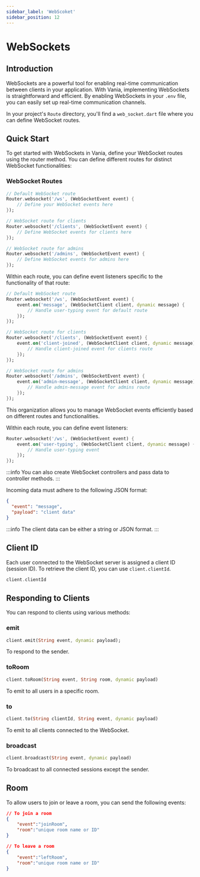 ```yaml
---
sidebar_label: 'WebScoket'
sidebar_position: 12
---
```


# WebSockets

## Introduction

WebSockets are a powerful tool for enabling real-time communication between clients in your application. With Vania, implementing WebSockets is straightforward and efficient. By enabling WebSockets in your `.env` file, you can easily set up real-time communication channels.

In your project's `Route` directory, you'll find a `web_socket.dart` file where you can define WebSocket routes.

## Quick Start

To get started with WebSockets in Vania, define your WebSocket routes using the router method. You can define different routes for distinct WebSocket functionalities:

### WebSocket Routes

```dart
// Default WebSocket route
Router.websocket('/ws', (WebSocketEvent event) {
    // Define your WebSocket events here
});

// WebSocket route for clients
Router.websocket('/clients', (WebSocketEvent event) {
    // Define WebSocket events for clients here
});

// WebSocket route for admins
Router.websocket('/admins', (WebSocketEvent event) {
    // Define WebSocket events for admins here
});
```

Within each route, you can define event listeners specific to the functionality of that route:

```dart
// Default WebSocket route
Router.websocket('/ws', (WebSocketEvent event) {
    event.on('message', (WebSocketClient client, dynamic message) {
        // Handle user-typing event for default route
    });
});

// WebSocket route for clients
Router.websocket('/clients', (WebSocketEvent event) {
    event.on('client-joined', (WebSocketClient client, dynamic message) {
        // Handle client-joined event for clients route
    });
});

// WebSocket route for admins
Router.websocket('/admins', (WebSocketEvent event) {
    event.on('admin-message', (WebSocketClient client, dynamic message) {
        // Handle admin-message event for admins route
    });
});
```

This organization allows you to manage WebSocket events efficiently based on different routes and functionalities.

Within each route, you can define event listeners:

```dart
Router.websocket('/ws', (WebSocketEvent event) {
    event.on('user-typing', (WebSocketClient client, dynamic message) {
        // Handle user-typing event
    });
});
```

:::info
You can also create WebSocket controllers and pass data to controller methods.
:::

Incoming data must adhere to the following JSON format:

```json
{
  "event": "message",
  "payload": "client data"
}
```

:::info
The client data can be either a string or JSON format.
:::

## Client ID

Each user connected to the WebSocket server is assigned a client ID (session ID). To retrieve the client ID, you can use `client.clientId`.

```dart
client.clientId
```

## Responding to Clients

You can respond to clients using various methods:

### emit

```dart
client.emit(String event, dynamic payload);
```

To respond to the sender.

### toRoom

```dart
client.toRoom(String event, String room, dynamic payload)
```

To emit to all users in a specific room.

### to

```dart
client.to(String clientId, String event, dynamic payload)
```

To emit to all clients connected to the WebSocket.

### broadcast

```dart
client.broadcast(String event, dynamic payload)
```

To broadcast to all connected sessions except the sender.

## Room

To allow users to join or leave a room, you can send the following events:

```json
// To join a room
{
    "event":"joinRoom",
    "room":"unique room name or ID"
}

// To leave a room
{
    "event":"leftRoom",
    "room":"unique room name or ID"
}
```
